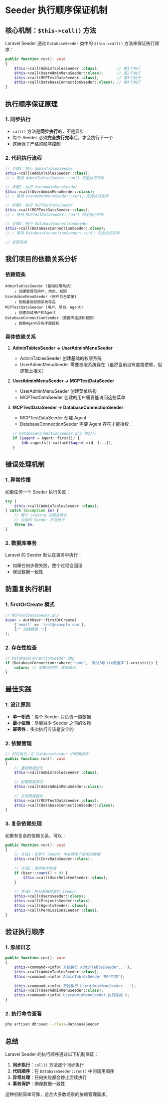 # Seeder 执行顺序保证机制

## 核心机制：`$this->call()` 方法

Laravel Seeder 通过 `DatabaseSeeder` 类中的 `$this->call()` 方法来保证执行顺序：

```php
public function run(): void
{
    $this->call(AdminTablesSeeder::class);        // 第1个执行
    $this->call(UserAdminMenuSeeder::class);      // 第2个执行  
    $this->call(MCPTestDataSeeder::class);        // 第3个执行
    $this->call(DatabaseConnectionSeeder::class); // 第4个执行
}
```

## 执行顺序保证原理

### 1. 同步执行
- `call()` 方法是**同步执行**的，不是异步
- 每个 Seeder 必须**完全执行完毕**后，才会执行下一个
- 这确保了严格的顺序控制

### 2. 代码执行流程
```php
// 步骤1：执行 AdminTablesSeeder
$this->call(AdminTablesSeeder::class);
// ↓ 等待 AdminTablesSeeder::run() 完全执行完毕

// 步骤2：执行 UserAdminMenuSeeder  
$this->call(UserAdminMenuSeeder::class);
// ↓ 等待 UserAdminMenuSeeder::run() 完全执行完毕

// 步骤3：执行 MCPTestDataSeeder
$this->call(MCPTestDataSeeder::class);
// ↓ 等待 MCPTestDataSeeder::run() 完全执行完毕

// 步骤4：执行 DatabaseConnectionSeeder
$this->call(DatabaseConnectionSeeder::class);
// ↓ 等待 DatabaseConnectionSeeder::run() 完全执行完毕

// 全部完成
```

## 我们项目的依赖关系分析

### 依赖链条
```
AdminTablesSeeder (基础权限系统)
    ↓ 创建管理员用户、角色、权限
UserAdminMenuSeeder (用户后台菜单)
    ↓ 依赖基础权限系统存在
MCPTestDataSeeder (用户、项目、Agent)
    ↓ 创建测试用户和Agent
DatabaseConnectionSeeder (数据库连接和权限)
    ↓ 依赖Agent存在才能授权
```

### 具体依赖关系

1. **AdminTablesSeeder → UserAdminMenuSeeder**
   - AdminTablesSeeder 创建基础的权限系统
   - UserAdminMenuSeeder 需要权限系统存在（虽然当前没有直接依赖，但逻辑上相关）

2. **UserAdminMenuSeeder → MCPTestDataSeeder**
   - UserAdminMenuSeeder 创建菜单结构
   - MCPTestDataSeeder 创建的用户需要能访问这些菜单

3. **MCPTestDataSeeder → DatabaseConnectionSeeder**
   - MCPTestDataSeeder 创建 Agent
   - DatabaseConnectionSeeder 需要 Agent 存在才能授权：
   ```php
   // DatabaseConnectionSeeder.php 第27行
   if ($agent = Agent::first()) {
       $db->agents()->attach($agent->id, [...]);
   }
   ```

## 错误处理机制

### 1. 异常传播
如果任何一个 Seeder 执行失败：
```php
try {
    $this->call(AdminTablesSeeder::class);
} catch (Exception $e) {
    // 整个 seeding 过程会停止
    // 后续的 Seeder 不会执行
    throw $e;
}
```

### 2. 数据库事务
Laravel 的 Seeder 默认在事务中执行：
- 如果任何步骤失败，整个过程会回滚
- 保证数据一致性

## 防重复执行机制

### 1. firstOrCreate 模式
```php
// MCPTestDataSeeder.php
$user = AuthUser::firstOrCreate(
    ['email' => 'test@example.com'],
    [/* 创建数据 */]
);
```

### 2. 存在性检查
```php
// DatabaseConnectionSeeder.php
if (DatabaseConnection::where('name', '默认SQLite数据库')->exists()) {
    return; // 如果已存在，直接返回
}
```

## 最佳实践

### 1. 设计原则
- **单一职责**：每个 Seeder 只负责一类数据
- **最小依赖**：尽量减少 Seeder 之间的依赖
- **幂等性**：多次执行应该是安全的

### 2. 依赖管理
```php
// 好的做法：在 DatabaseSeeder 中明确顺序
public function run(): void
{
    // 基础数据优先
    $this->call(AdminTablesSeeder::class);
    
    // 配置数据其次
    $this->call(UserAdminMenuSeeder::class);
    
    // 业务数据最后
    $this->call(MCPTestDataSeeder::class);
    $this->call(DatabaseConnectionSeeder::class);
}
```

### 3. 复杂依赖处理
如果有复杂的依赖关系，可以：
```php
public function run(): void
{
    // 方法1：在单个 Seeder 中处理多个相关的数据
    $this->call(CoreDataSeeder::class);
    
    // 方法2：使用条件检查
    if (User::count() > 0) {
        $this->call(UserRelatedSeeder::class);
    }
    
    // 方法3：拆分更细粒度的 Seeder
    $this->call(UsersSeeder::class);
    $this->call(ProjectsSeeder::class);
    $this->call(AgentsSeeder::class);
    $this->call(PermissionsSeeder::class);
}
```

## 验证执行顺序

### 1. 添加日志
```php
public function run(): void
{
    $this->command->info('开始执行 AdminTablesSeeder...');
    $this->call(AdminTablesSeeder::class);
    $this->command->info('AdminTablesSeeder 执行完成');
    
    $this->command->info('开始执行 UserAdminMenuSeeder...');
    $this->call(UserAdminMenuSeeder::class);
    $this->command->info('UserAdminMenuSeeder 执行完成');
}
```

### 2. 执行命令查看
```bash
php artisan db:seed --class=DatabaseSeeder
```

## 总结

Laravel Seeder 的执行顺序通过以下机制保证：
1. **同步执行**：`call()` 方法逐个同步执行
2. **代码顺序**：在 `DatabaseSeeder::run()` 中的调用顺序
3. **异常处理**：任何失败都会停止后续执行
4. **事务保护**：确保数据一致性

这种机制简单可靠，适合大多数场景的依赖管理需求。
